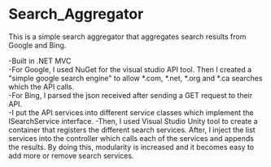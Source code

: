 # Search_Aggregator
This is a simple search aggregator that aggregates search results from Google and Bing. <br/>

-Built in .NET MVC<br/>
-For Google, I used NuGet for the visual studio API tool. Then I created a "simple google search engine" to allow *.com, *.net, *.org and *.ca searches which the API calls.<br/>
-For Bing, I parsed the json received after sending a GET request to their API.<br/>
-I put the API services into different service classes which implement the ISearchService interface. 
-Then, I used Visual Studio Unity tool to create a container that registers the different search services.
 After, I inject the list services into the controller which calls each of the services and appends the results.
 By doing this, modularity is increased and it becomes easy to add more or remove search services.

